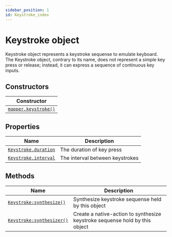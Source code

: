 ```yaml
---
sidebar_position: 1
id: Keystroke_index
---
```


# Keystroke object
Keystroke object represents a keystroke sequense to emulate keyboard.<br/>
The Keystroke object, contrary to its name, does not represent a simple key press or release; instead, it can express a sequence of continuous key inputs.

## Constructors
|Constructor|
|---|
|[`mapper.keystroke()`](/libs/mapper/mapper_keystroke)

## Properties
|Name|Description|
|-|-|
|[```Keystroke.duration```](/libs/mapper/Keystroke/Keystroke_duration)|The duration of key press|
|[```Keystroke.interval```](/libs/mapper/Keystroke/Keystroke_interval)|The interval between keystrokes|

## Methods
|Name|Description|
|-|-|
|[```Keystroke:synthesize()```](/libs/mapper/Keystroke/Keystroke-synthesize)|Synthesize keystroke sequense held by this object|
|[```Keystroke:synthesizer()```](/libs/mapper/Keystroke/Keystroke-synthesizer)|Create a  native-action to synthesize keystroke sequense hold by this object|
